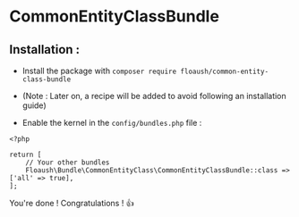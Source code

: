 # CommonEntityClassBundle

Installation :
--------------

- Install the package with ``composer require floaush/common-entity-class-bundle``

- (Note : Later on, a recipe will be added to avoid following an
 installation guide)

- Enable the kernel in the ``config/bundles.php`` file :
``````
<?php

return [
    // Your other bundles
    Floaush\Bundle\CommonEntityClass\CommonEntityClassBundle::class => ['all' => true],
];

``````

You're done ! Congratulations ! :thumbsup: